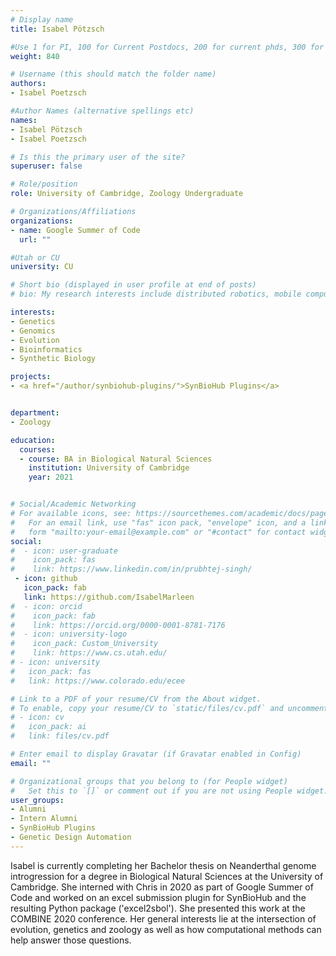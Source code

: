 ```yaml
---
# Display name
title: Isabel Pötzsch

#Use 1 for PI, 100 for Current Postdocs, 200 for current phds, 300 for current masters, 400 for current undergrads, 800 for alum postdocs, 810 for alum phds, 820 for alum masters, 830 for alum undergrads, 840 for intern Students
weight: 840

# Username (this should match the folder name)
authors:
- Isabel Poetzsch

#Author Names (alternative spellings etc)
names:
- Isabel Pötzsch
- Isabel Poetzsch

# Is this the primary user of the site?
superuser: false

# Role/position
role: University of Cambridge, Zoology Undergraduate

# Organizations/Affiliations
organizations:
- name: Google Summer of Code
  url: ""

#Utah or CU
university: CU

# Short bio (displayed in user profile at end of posts)
# bio: My research interests include distributed robotics, mobile computing and programmable matter.

interests:
- Genetics
- Genomics
- Evolution
- Bioinformatics
- Synthetic Biology

projects:
- <a href="/author/synbiohub-plugins/">SynBioHub Plugins</a>


department:
- Zoology

education:
  courses:
  - course: BA in Biological Natural Sciences
    institution: University of Cambridge
    year: 2021


# Social/Academic Networking
# For available icons, see: https://sourcethemes.com/academic/docs/page-builder/#icons
#   For an email link, use "fas" icon pack, "envelope" icon, and a link in the
#   form "mailto:your-email@example.com" or "#contact" for contact widget.
social:
#  - icon: user-graduate
#    icon_pack: fas
#    link: https://www.linkedin.com/in/prubhtej-singh/
 - icon: github
   icon_pack: fab
   link: https://github.com/IsabelMarleen
#  - icon: orcid
#    icon_pack: fab
#    link: https://orcid.org/0000-0001-8781-7176
#  - icon: university-logo
#    icon_pack: Custom_University
#    link: https://www.cs.utah.edu/
# - icon: university
#   icon_pack: fas
#   link: https://www.colorado.edu/ecee

# Link to a PDF of your resume/CV from the About widget.
# To enable, copy your resume/CV to `static/files/cv.pdf` and uncomment the lines below.
# - icon: cv
#   icon_pack: ai
#   link: files/cv.pdf

# Enter email to display Gravatar (if Gravatar enabled in Config)
email: ""

# Organizational groups that you belong to (for People widget)
#   Set this to `[]` or comment out if you are not using People widget.
user_groups:
- Alumni
- Intern Alumni
- SynBioHub Plugins
- Genetic Design Automation
---
```


Isabel is currently completing her Bachelor thesis on Neanderthal genome introgression for a degree in Biological Natural Sciences at the University of Cambridge. She interned with Chris in 2020 as part of Google Summer of Code and worked on an excel submission plugin for SynBioHub and the resulting Python package ('excel2sbol'). She presented this work at the COMBINE 2020 conference. Her general interests lie at the intersection of evolution, genetics and zoology as well as how computational methods can help answer those questions.